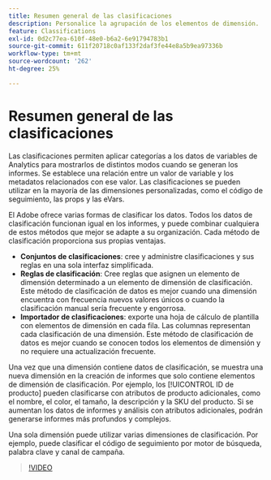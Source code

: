 ```yaml
---
title: Resumen general de las clasificaciones
description: Personalice la agrupación de los elementos de dimensión.
feature: Classifications
exl-id: 0d2c77ea-610f-48e0-b6a2-6e91794783b1
source-git-commit: 611f20718c0af133f2daf3fe44e8a5b9ea97336b
workflow-type: tm+mt
source-wordcount: '262'
ht-degree: 25%

---
```


# Resumen general de las clasificaciones

Las clasificaciones permiten aplicar categorías a los datos de variables de Analytics para mostrarlos de distintos modos cuando se generan los informes. Se establece una relación entre un valor de variable y los metadatos relacionados con ese valor. Las clasificaciones se pueden utilizar en la mayoría de las dimensiones personalizadas, como el código de seguimiento, las props y las eVars.

El Adobe ofrece varias formas de clasificar los datos. Todos los datos de clasificación funcionan igual en los informes, y puede combinar cualquiera de estos métodos que mejor se adapte a su organización. Cada método de clasificación proporciona sus propias ventajas.

* **Conjuntos de clasificaciones**: cree y administre clasificaciones y sus reglas en una sola interfaz simplificada.
* **Reglas de clasificación**: Cree reglas que asignen un elemento de dimensión determinado a un elemento de dimensión de clasificación. Este método de clasificación de datos es mejor cuando una dimensión encuentra con frecuencia nuevos valores únicos o cuando la clasificación manual sería frecuente y engorrosa.
* **Importador de clasificaciones**: exporte una hoja de cálculo de plantilla con elementos de dimensión en cada fila. Las columnas representan cada clasificación de una dimensión. Este método de clasificación de datos es mejor cuando se conocen todos los elementos de dimensión y no requiere una actualización frecuente.

Una vez que una dimensión contiene datos de clasificación, se muestra una nueva dimensión en la creación de informes que solo contiene elementos de dimensión de clasificación. Por ejemplo, los [!UICONTROL ID de producto] pueden clasificarse con atributos de producto adicionales, como el nombre, el color, el tamaño, la descripción y la SKU del producto. Si se aumentan los datos de informes y análisis con atributos adicionales, podrán generarse informes más profundos y complejos.

Una sola dimensión puede utilizar varias dimensiones de clasificación. Por ejemplo, puede clasificar el código de seguimiento por motor de búsqueda, palabra clave y canal de campaña.

>[!VIDEO](https://video.tv.adobe.com/v/16853/?quality=12)
